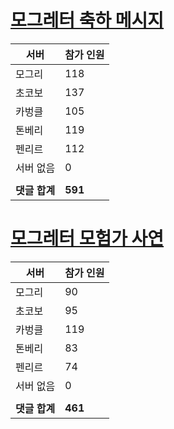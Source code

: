 # [모그레터 축하 메시지](./Event250701_v7_2_10th_moogleletter0.md)

|서버|참가 인원|
|-|-|
|모그리|118|
|초코보|137|
|카벙클|105|
|톤베리|119|
|펜리르|112|
|서버 없음|0|
|||
|**댓글 합계**|**591**|


# [모그레터 모험가 사연](./Event250701_v7_2_10th_moogleletter1.md)

|서버|참가 인원|
|-|-|
|모그리|90|
|초코보|95|
|카벙클|119|
|톤베리|83|
|펜리르|74|
|서버 없음|0|
|||
|**댓글 합계**|**461**|



